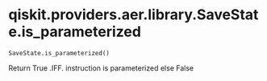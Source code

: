 # qiskit.providers.aer.library.SaveState.is\_parameterized

`SaveState.is_parameterized()`

Return True .IFF. instruction is parameterized else False
